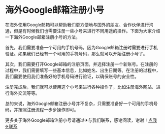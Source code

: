 # 海外Google邮箱注册小号

在海外使用Google邮箱可以帮助我们更方便地与国外的朋友、合作伙伴进行沟通，但是有时候我们也需要注册一些小号来进行不同用途的操作。下面为大家介绍一下海外Google邮箱注册小号的方法。

首先，我们需要准备一个可用的手机号码，因为Google邮箱注册时需要进行手机验证。如果我们已经有一个可用的手机号码，那么就可以开始注册小号了。

其次，我们需要打开Google邮箱的注册页面，并选择注册一个新账号。在注册的过程中，我们需要填写一些基本信息，比如姓名、出生日期等。在注册的过程中，我们需要使用我们准备好的手机号码进行验证，以确保账号的安全性。

注册完成后，我们就可以使用这个小号来进行各种操作了，比如注册海外网站、进行海外交流等等。

总的来说，海外Google邮箱注册小号并不复杂，只需要准备好一个可用的手机号码，并按照注册流程一步步操作即可。

更多关于海外Google邮箱注册小号请通过✈与我们联系，感谢阅读，谢谢！[点我✈联系](https://add.k02.cc)